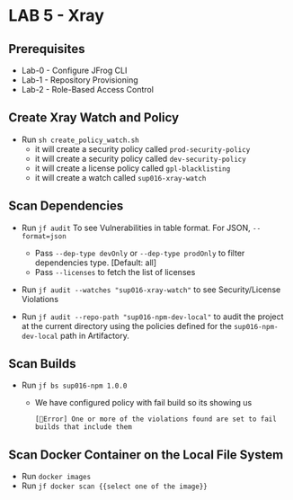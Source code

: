# LAB 5 - Xray 

## Prerequisites
- Lab-0 - Configure JFrog CLI
- Lab-1 - Repository Provisioning
- Lab-2 - Role-Based Access Control

## Create Xray Watch and Policy
- Run ``sh create_policy_watch.sh`` 
  - it will create a security policy called `prod-security-policy`
  - it will create a security policy called `dev-security-policy`
  - it will create a license policy called `gpl-blacklisting`
  - it will create a watch called `sup016-xray-watch`

## Scan Dependencies
- Run ``jf audit`` To see Vulnerabilities in table format. For JSON, `--format=json`
  - Pass ``--dep-type devOnly`` or ``--dep-type prodOnly`` to filter dependencies type. [Default: all]
  - Pass ``--licenses`` to fetch the list of licenses

- Run ``jf audit --watches "sup016-xray-watch"`` to see Security/License Violations


- Run ``jf audit --repo-path "sup016-npm-dev-local"`` to audit the project at the current directory using the policies defined for the `sup016-npm-dev-local` path in Artifactory.


## Scan Builds 
- Run ``jf bs sup016-npm 1.0.0`` 
  - We have configured policy with fail build so its showing us
  
    `[🚨Error] One or more of the violations found are set to fail builds that include them`
  

## Scan Docker Container on the Local File System
- Run ``docker images``
- Run ``jf docker scan {{select one of the image}}``